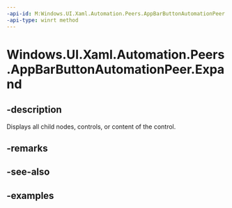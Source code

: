 ```yaml
---
-api-id: M:Windows.UI.Xaml.Automation.Peers.AppBarButtonAutomationPeer.Expand
-api-type: winrt method
---
```


<!-- Method syntax.
public void AppBarButtonAutomationPeer.Expand()
-->

# Windows.UI.Xaml.Automation.Peers.AppBarButtonAutomationPeer.Expand

## -description

Displays all child nodes, controls, or content of the control.

## -remarks

## -see-also

## -examples

